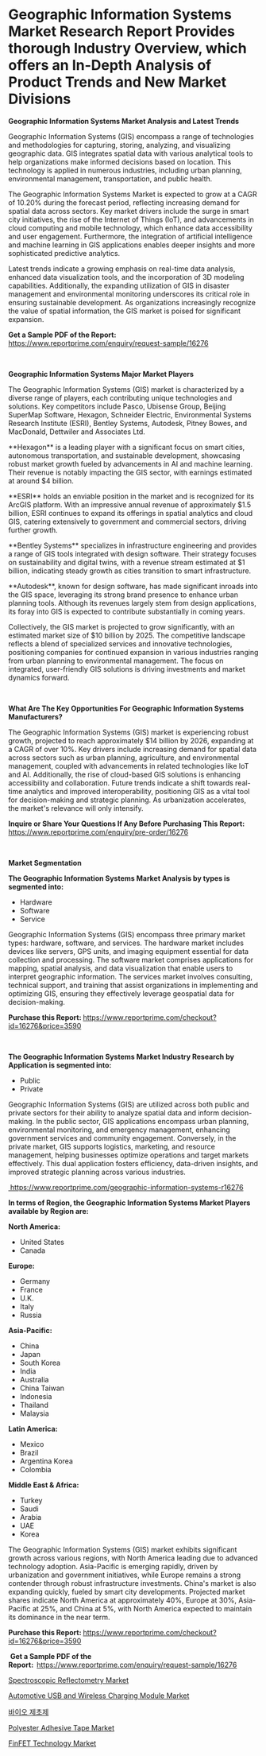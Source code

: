 <p><h1>Geographic Information Systems Market Research Report Provides thorough Industry Overview, which offers an In-Depth Analysis of Product Trends and New Market Divisions</h1></p><p><strong>Geographic Information Systems Market Analysis and Latest Trends</strong></p>
<p><p>Geographic Information Systems (GIS) encompass a range of technologies and methodologies for capturing, storing, analyzing, and visualizing geographic data. GIS integrates spatial data with various analytical tools to help organizations make informed decisions based on location. This technology is applied in numerous industries, including urban planning, environmental management, transportation, and public health.</p><p>The Geographic Information Systems Market is expected to grow at a CAGR of 10.20% during the forecast period, reflecting increasing demand for spatial data across sectors. Key market drivers include the surge in smart city initiatives, the rise of the Internet of Things (IoT), and advancements in cloud computing and mobile technology, which enhance data accessibility and user engagement. Furthermore, the integration of artificial intelligence and machine learning in GIS applications enables deeper insights and more sophisticated predictive analytics.</p><p>Latest trends indicate a growing emphasis on real-time data analysis, enhanced data visualization tools, and the incorporation of 3D modeling capabilities. Additionally, the expanding utilization of GIS in disaster management and environmental monitoring underscores its critical role in ensuring sustainable development. As organizations increasingly recognize the value of spatial information, the GIS market is poised for significant expansion.</p></p>
<p><strong>Get a Sample PDF of the Report:&nbsp;</strong> <a href="https://www.reportprime.com/enquiry/request-sample/16276">https://www.reportprime.com/enquiry/request-sample/16276</a></p>
<p>&nbsp;</p>
<p><strong>Geographic Information Systems Major Market Players</strong></p>
<p><p>The Geographic Information Systems (GIS) market is characterized by a diverse range of players, each contributing unique technologies and solutions. Key competitors include Pasco, Ubisense Group, Beijing SuperMap Software, Hexagon, Schneider Electric, Environmental Systems Research Institute (ESRI), Bentley Systems, Autodesk, Pitney Bowes, and MacDonald, Dettwiler and Associates Ltd.</p><p>**Hexagon** is a leading player with a significant focus on smart cities, autonomous transportation, and sustainable development, showcasing robust market growth fueled by advancements in AI and machine learning. Their revenue is notably impacting the GIS sector, with earnings estimated at around $4 billion.</p><p>**ESRI** holds an enviable position in the market and is recognized for its ArcGIS platform. With an impressive annual revenue of approximately $1.5 billion, ESRI continues to expand its offerings in spatial analytics and cloud GIS, catering extensively to government and commercial sectors, driving further growth.</p><p>**Bentley Systems** specializes in infrastructure engineering and provides a range of GIS tools integrated with design software. Their strategy focuses on sustainability and digital twins, with a revenue stream estimated at $1 billion, indicating steady growth as cities transition to smart infrastructure.</p><p>**Autodesk**, known for design software, has made significant inroads into the GIS space, leveraging its strong brand presence to enhance urban planning tools. Although its revenues largely stem from design applications, its foray into GIS is expected to contribute substantially in coming years.</p><p>Collectively, the GIS market is projected to grow significantly, with an estimated market size of $10 billion by 2025. The competitive landscape reflects a blend of specialized services and innovative technologies, positioning companies for continued expansion in various industries ranging from urban planning to environmental management. The focus on integrated, user-friendly GIS solutions is driving investments and market dynamics forward.</p></p>
<p>&nbsp;</p>
<p><strong>What Are The Key Opportunities For Geographic Information Systems Manufacturers?</strong></p>
<p><p>The Geographic Information Systems (GIS) market is experiencing robust growth, projected to reach approximately $14 billion by 2026, expanding at a CAGR of over 10%. Key drivers include increasing demand for spatial data across sectors such as urban planning, agriculture, and environmental management, coupled with advancements in related technologies like IoT and AI. Additionally, the rise of cloud-based GIS solutions is enhancing accessibility and collaboration. Future trends indicate a shift towards real-time analytics and improved interoperability, positioning GIS as a vital tool for decision-making and strategic planning. As urbanization accelerates, the market's relevance will only intensify.</p></p>
<p><strong>Inquire or Share Your Questions If Any Before Purchasing This Report:</strong> <a href="https://www.reportprime.com/enquiry/pre-order/16276">https://www.reportprime.com/enquiry/pre-order/16276</a></p>
<p>&nbsp;</p>
<p><strong>Market Segmentation</strong></p>
<p><strong>The Geographic Information Systems Market Analysis by types is segmented into:</strong></p>
<p><ul><li>Hardware</li><li>Software</li><li>Service</li></ul></p>
<p><p>Geographic Information Systems (GIS) encompass three primary market types: hardware, software, and services. The hardware market includes devices like servers, GPS units, and imaging equipment essential for data collection and processing. The software market comprises applications for mapping, spatial analysis, and data visualization that enable users to interpret geographic information. The services market involves consulting, technical support, and training that assist organizations in implementing and optimizing GIS, ensuring they effectively leverage geospatial data for decision-making.</p></p>
<p><strong>Purchase this Report:&nbsp;</strong><a href="https://www.reportprime.com/checkout?id=16276&price=3590">https://www.reportprime.com/checkout?id=16276&price=3590</a></p>
<p>&nbsp;</p>
<p><strong>The Geographic Information Systems Market Industry Research by Application is segmented into:</strong></p>
<p><ul><li>Public</li><li>Private</li></ul></p>
<p><p>Geographic Information Systems (GIS) are utilized across both public and private sectors for their ability to analyze spatial data and inform decision-making. In the public sector, GIS applications encompass urban planning, environmental monitoring, and emergency management, enhancing government services and community engagement. Conversely, in the private market, GIS supports logistics, marketing, and resource management, helping businesses optimize operations and target markets effectively. This dual application fosters efficiency, data-driven insights, and improved strategic planning across various industries.</p></p>
<p><a href="https://www.reportprime.com/geographic-information-systems-r16276">&nbsp;https://www.reportprime.com/geographic-information-systems-r16276</a></p>
<p><strong>In terms of Region, the Geographic Information Systems Market Players available by Region are:</strong></p>
<p>
    <p> <strong> North America: </strong>
        <ul>
            <li>United States</li>
            <li>Canada</li>
        </ul>
        </p> 
    <p> <strong> Europe: </strong>
        <ul>
            <li>Germany</li>
            <li>France</li>
            <li>U.K.</li>
            <li>Italy</li>
            <li>Russia</li>
        </ul>
        </p> 
    <p> <strong> Asia-Pacific: </strong>
        <ul>
            <li>China</li>
            <li>Japan</li>
            <li>South Korea</li>
            <li>India</li>
            <li>Australia</li>
            <li>China Taiwan</li>
            <li>Indonesia</li>
            <li>Thailand</li>
            <li>Malaysia</li>
        </ul>
        </p> 
    <p> <strong> Latin America: </strong>
        <ul>
            <li>Mexico</li>
            <li>Brazil</li>
            <li>Argentina Korea</li>
            <li>Colombia</li>
        </ul>
        </p> 
    <p> <strong> Middle East & Africa: </strong>
        <ul>
            <li>Turkey</li>
            <li>Saudi</li>
            <li>Arabia</li>
            <li>UAE</li>
            <li>Korea</li>
        </ul>
    </p>
    </p>
<p><p>The Geographic Information Systems (GIS) market exhibits significant growth across various regions, with North America leading due to advanced technology adoption. Asia-Pacific is emerging rapidly, driven by urbanization and government initiatives, while Europe remains a strong contender through robust infrastructure investments. China's market is also expanding quickly, fueled by smart city developments. Projected market shares indicate North America at approximately 40%, Europe at 30%, Asia-Pacific at 25%, and China at 5%, with North America expected to maintain its dominance in the near term.</p></p>
<p><strong>Purchase this Report: </strong><a href="https://www.reportprime.com/checkout?id=16276&price=3590">https://www.reportprime.com/checkout?id=16276&price=3590</a></p>
<p>&nbsp;<strong>Get a Sample PDF of the Report:&nbsp;&nbsp;</strong><a href="https://www.reportprime.com/enquiry/request-sample/16276">https://www.reportprime.com/enquiry/request-sample/16276</a></p>
<p><strong></strong></p>
<p><p><a href="https://www.linkedin.com/pulse/spectroscopic-reflectometry-market-global-trends-forecast-thxif?trackingId=XaIWX0vZSsqTHIRDcWk7FA%3D%3D">Spectroscopic Reflectometry Market</a></p><p><a href="https://issuu.com/reportprime-2/docs/automotive-usb-and-wireless-chargin_5cd615e4bc27d0">Automotive USB and Wireless Charging Module Market</a></p><p><a href="https://medium.com/@darrylnorton87/%EC%84%B8%EA%B3%84-bio-herbicides-market-%EC%9D%80-2024%EC%97%90%EC%84%9C-2031%EB%A1%9C-%EC%97%B0%ED%8F%89%EA%B7%A0-%EC%A6%9D%EA%B0%80%EC%9C%A8%EC%9D%84-%EB%B3%B4%EC%9D%BC-%EA%B2%83%EC%9C%BC%EB%A1%9C-%EC%98%88%EC%83%81%EB%90%A9%EB%8B%88%EB%8B%A4-924d6064b8bf">바이오 제초제</a></p><p><a href="https://medium.com/@lamm8276/market-insights-global-polyester-adhesive-tape-market-forecast-and-innovation-trends-2024-2031-af738ca64320">Polyester Adhesive Tape Market</a></p><p><a href="https://github.com/WayneGriffin411/Market-Research-Report-List-1/blob/main/finfet-technology-market.md">FinFET Technology Market</a></p></p>